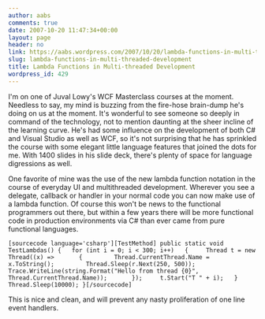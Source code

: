 ```yaml
---
author: aabs
comments: true
date: 2007-10-20 11:47:34+00:00
layout: page
header: no
link: https://aabs.wordpress.com/2007/10/20/lambda-functions-in-multi-threaded-development/
slug: lambda-functions-in-multi-threaded-development
title: Lambda Functions in Multi-threaded Development
wordpress_id: 429
---
```


I'm on one of Juval Lowy's WCF Masterclass courses at the moment. Needless to say, my mind is buzzing from the fire-hose brain-dump he's doing on us at the moment. It's wonderful to see someone so deeply in command of the technology, not to mention daunting at the sheer incline of the learning curve. He's had some influence on the development of both C# and Visual Studio as well as WCF, so it's not surprising that he has sprinkled the course with some elegant little language features that joined the dots for me. With 1400 slides in his slide deck, there's plenty of space for language digressions as well.

One favorite of mine was the use of the new lambda function notation in the course of everyday UI and multithreaded development. Wherever you see a delegate, callback or handler in your normal code you can now make use of a lambda function. Of course this won't be news to the functional programmers out there, but within a few years there will be more functional code in production environments via C# than ever came from pure functional languages.

`
[sourcecode language='csharp'][TestMethod]
public static void TestLambdas()
{
  for (int i = 0; i < 300; i++)
  {
    Thread t = new Thread((x) =>
      {
        Thread.CurrentThread.Name = x.ToString();
        Thread.Sleep(r.Next(250, 500));
        Trace.WriteLine(string.Format("Hello from thread {0}",
          Thread.CurrentThread.Name));
      });
    t.Start("T " + i);
  }
  Thread.Sleep(10000);
}[/sourcecode]
`

This is nice and clean, and will prevent any nasty proliferation of one line event handlers.
